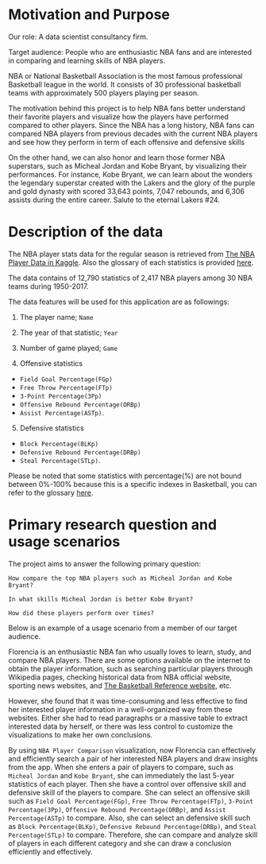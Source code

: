 # Motivation and Purpose

Our role: A data scientist consultancy firm.

Target audience: People who are enthusiastic NBA fans and are interested
in comparing and learning skills of NBA players.

NBA or National Basketball Association is the most famous professional
Basketball league in the world. It consists of 30 professional
basketball teams with approximately 500 players playing per season.

The motivation behind this project is to help NBA fans better understand
their favorite players and visualize how the players have performed compared to other players.
Since the NBA has a long history, NBA fans can compared NBA players from previous decades with the current NBA players
and see how they perform in term of each offensive and defensive skills

On the other hand, we can also honor and learn those former NBA
superstars, such as Micheal Jordan and Kobe Bryant, by visualizing their
performances. For instance, Kobe Bryant, we can learn about the wonders
the legendary superstar created with the Lakers and the glory of the
purple and gold dynasty with scored 33,643 points, 7,047 rebounds, and
6,306 assists during the entire career. Salute to the eternal Lakers
#24.

# Description of the data

The NBA player stats data for the regular season is retrieved from [The NBA Player Data in Kaggle](https://www.kaggle.com/datasets/drgilermo/nba-players-stats?select=Seasons_Stats.csv).
Also the glossary of each statistics is provided [here](https://www.basketball-reference.com/about/glossary.html).


The data contains of 12,790 statistics of 2,417 NBA players among 30 NBA teams during 1950-2017.

The data features will be used for this application are as followings:

1. The player name; `Name`

2. The year of that statistic; `Year`

3. Number of game played; `Game`

4. Offensive statistics
 - `Field Goal Percentage(FGp)`
 - `Free Throw Percentage(FTp)`
 - `3-Point Percentage(3Pp)`
 - `Offensive Rebound Percentage(ORBp)`
 - `Assist Percentage(ASTp)`.

5. Defensive statistics
 - `Block Percentage(BLKp)`
 - `Defensive Rebound Percentage(DRBp)`
 - `Steal Percentage(STLp)`.

Please be noted that some statistics with percentage(%) are not bound between 0%-100% because this is a specific indexes in Basketball, you can refer to the glossary [here](https://www.basketball-reference.com/about/glossary.html).

# Primary research question and usage scenarios

The project aims to answer the following primary question:

`How compare the top NBA players such as Micheal Jordan and Kobe Bryant?`

`In what skills Micheal Jordan is better Kobe Bryant?`

`How did these players perform over times?`

Below is an example of a usage scenario from a member of our target
audience.

Florencia is an enthusiastic NBA fan who usually loves to learn, study, and compare NBA players.
There are some options available on the internet to obtain the player information,
such as searching particular players through Wikipedia pages, checking
historical data from NBA official website, sporting news websites, and
[The Basketball Reference website](https://www.basketball-reference.com/), etc. 

However, she found that it was time-consuming and less effective to find her interested player information in a
well-organized way from these websites. Either she had to read paragraphs 
or a massive table to extract interested data by herself, or there was less
control to customize the visualizations to make her own conclusions.

By using `NBA Player Comparison` visualization, 
now Florencia can effectively and efficiently search a pair of her interested NBA players and draw insights from the app. 
When she enters a pair of players to compare, such as `Micheal Jordan` and `Kobe Bryant`, 
she can immediately the last 5-year statistics of each player.
Then she have a control over offensive skill and defensive skill of the players to compare.
She can select an offensive skill such as `Field Goal Percentage(FGp)`, `Free Throw Percentage(FTp)`, `3-Point Percentage(3Pp)`, `Offensive Rebound Percentage(ORBp)`, and `Assist Percentage(ASTp)` to compare.
Also, she can select an defensive skill such as `Block Percentage(BLKp)`, `Defensive Rebound Percentage(DRBp)`, and `Steal Percentage(STLp)` to compare.
Therefore, she can compare and analyze skill of players in each different category and she can draw a conclusion efficiently and effectively.


